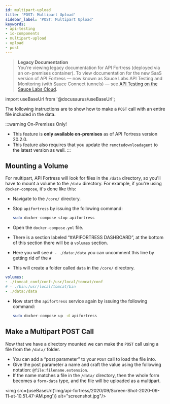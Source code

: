 ```yaml
---
id: multipart-upload
title: 'POST: Multipart Upload'
sidebar_label: 'POST: Multipart Upload'
keywords:
- api-testing
- io-components
- multipart-upload
- upload
- post
---
```


<head>
  <meta name="robots" content="noindex" />
</head>

> **Legacy Documentation**<br/>You're viewing legacy documentation for API Fortress (deployed via an on-premises container). To view documentation for the new SaaS version of API Fortress &#8212; now known as Sauce Labs API Testing and Monitoring (with Sauce Connect tunnels) &#8212; see [API Testing on the Sauce Labs Cloud](/api-testing/).

import useBaseUrl from '@docusaurus/useBaseUrl';

The following instructions are to show how to make a `POST` call with an entire file included in the data.

:::warning On-Premises Only!

- This feature is **only available on-premises** as of API Fortress version 20.2.0.
- This feature also requires that you update the `remotedownloadagent` to the latest version as well.
  :::

## Mounting a Volume

For multipart, API Fortress will look for files in the `/data` directory, so you'll have to mount a volume to the `/data` directory. For example, if you're using `docker-compose`, it's done like this:

- Navigate to the `/core/` directory.
- Stop `apifortress` by issuing the following command:

  ```bash
  sudo docker-compose stop apifortress
  ```

- Open the `docker-compose.yml` file.
- There is a section labeled “#APIFORTRESS DASHBOARD”, at the bottom of this section there will be a `volumes` section.
- Here you will see `# - ./data:/data` you can uncomment this line by getting rid of the `#`
- This will create a folder called `data` in the `/core/` directory.

```yaml
volumes:
- ./tomcat_conf/conf:/usr/local/tomcat/conf
# - ./bin:/usr/local/tomcat/bin
- ./data:/data
```

- Now start the `apifortress` service again by issuing the following command:

  ```bash
  sudo docker-compose up -d apifortress
  ```

## Make a Multipart POST Call

Now that we have a directory mounted we can make the `POST` call using a file from the `/data/` folder.

- You can add a “post parameter” to your `POST` call to load the file into.
- Give the post parameter a name and craft the value using the following notation: `@file:filename.extension`.
- If the name matches a file in the `/data/` directory, then the whole form becomes a `form-data` type, and the file will be uploaded as a multipart.

<img src={useBaseUrl('img/api-fortress/2020/09/Screen-Shot-2020-09-11-at-10.51.47-AM.png')} alt="screenshot.jpg"/>
